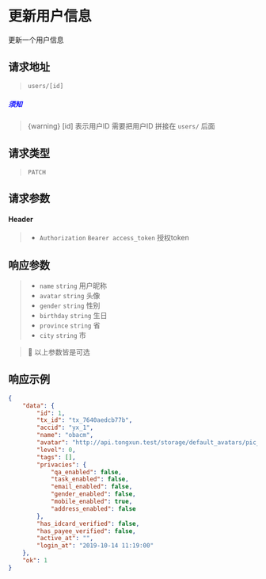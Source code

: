 # 更新用户信息

更新一个用户信息

## 请求地址

> `users/[id]`

##### <font color="blue">须知</font>

> {warning} [id] 表示用户ID 需要把用户ID 拼接在 `users/` 后面

## 请求类型

> `PATCH`

## 请求参数

#### Header

> - `Authorization` `Bearer access_token` 授权token

## 响应参数

> - `name` `string` 用户昵称
> - `avatar` `string` 头像
> - `gender` `string` 性别
> - `birthday` `string` 生日
> - `province` `string` 省
> - `city` `string` 市

> :facepunch: 以上参数皆是可选

## 响应示例

```json
{
    "data": {
        "id": 1,
        "tx_id": "tx_7640aedcb77b",
        "accid": "yx_1",
        "name": "obacm",
        "avatar": "http://api.tongxun.test/storage/default_avatars/pic_020.jpg",
        "level": 0,
        "tags": [],
        "privacies": {
            "qa_enabled": false,
            "task_enabled": false,
            "email_enabled": false,
            "gender_enabled": false,
            "mobile_enabled": true,
            "address_enabled": false
        },
        "has_idcard_verified": false,
        "has_payee_verified": false,
        "active_at": "",
        "login_at": "2019-10-14 11:19:00"
    },
    "ok": 1
}
```